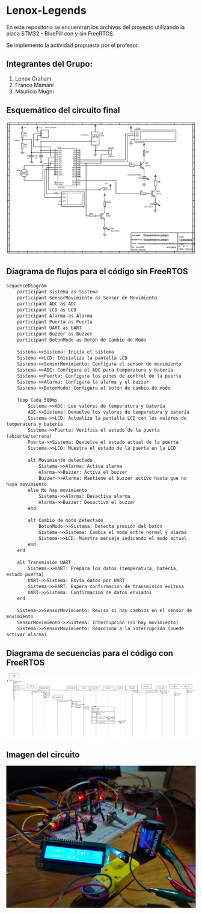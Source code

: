 # Lenox-Legends

En este repositorio se encuentran los archivos del proyecto utilizando 
la placa STM32 - BluePill con y sin FreeRTOS.

Se implemento la actividad propuesta por el profesor.

## Integrantes del Grupo:
1. Lenox Graham
2. Franco Mamaní
3. Mauricio Mugni

## Esquemático del circuito final
![alt text](<circuito/Project Backups/Esquematico.SVG>)

## Diagrama de flujos para el código sin FreeRTOS
```mermaid
sequenceDiagram
    participant Sistema as Sistema
    participant SensorMovimiento as Sensor de Movimiento
    participant ADC as ADC
    participant LCD as LCD
    participant Alarma as Alarma
    participant Puerta as Puerta
    participant UART as UART
    participant Buzzer as Buzzer
    participant BotonModo as Botón de Cambio de Modo

    Sistema->>Sistema: Inicia el sistema
    Sistema->>LCD: Inicializa la pantalla LCD
    Sistema->>SensorMovimiento: Configura el sensor de movimiento
    Sistema->>ADC: Configura el ADC para temperatura y batería
    Sistema->>Puerta: Configura los pines de control de la puerta
    Sistema->>Alarma: Configura la alarma y el buzzer
    Sistema->>BotonModo: Configura el botón de cambio de modo

    loop Cada 500ms
        Sistema->>ADC: Lee valores de temperatura y batería
        ADC->>Sistema: Devuelve los valores de temperatura y batería
        Sistema->>LCD: Actualiza la pantalla LCD con los valores de temperatura y batería
        Sistema->>Puerta: Verifica el estado de la puerta (abierta/cerrada)
        Puerta->>Sistema: Devuelve el estado actual de la puerta
        Sistema->>LCD: Muestra el estado de la puerta en la LCD

        alt Movimiento detectado
            Sistema->>Alarma: Activa alarma
            Alarma->>Buzzer: Activa el buzzer
            Buzzer->>Alarma: Mantiene el buzzer activo hasta que no haya movimiento
        else No hay movimiento
            Sistema->>Alarma: Desactiva alarma
            Alarma->>Buzzer: Desactiva el buzzer
        end

        alt Cambio de modo detectado
            BotonModo->>Sistema: Detecta presión del botón
            Sistema->>Sistema: Cambia el modo entre normal y alarma
            Sistema->>LCD: Muestra mensaje indicando el modo actual
        end
    end

    alt Transmisión UART
        Sistema->>UART: Prepara los datos (temperatura, batería, estado puerta)
        UART->>Sistema: Envía datos por UART
        Sistema->>UART: Espera confirmación de transmisión exitosa
        UART->>Sistema: Confirmación de datos enviados
    end

    Sistema->>SensorMovimiento: Revisa si hay cambios en el sensor de movimiento
    SensorMovimiento->>Sistema: Interrupción (si hay movimiento)
    Sistema->>SensorMovimiento: Reacciona a la interrupción (puede activar alarma)

```

## Diagrama de secuencias para el código con FreeRTOS
![alt text](<img/Diagrama_Secuencia.jpg>)

## Imagen del circuito 
![alt text](<img/Circuito_Funcionando.jpeg>)



